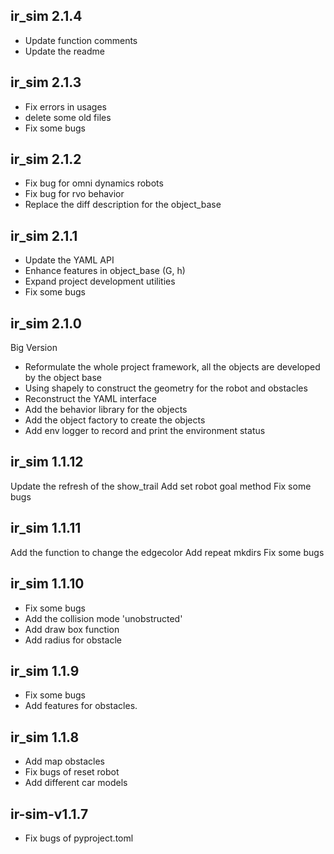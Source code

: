 ## ir_sim 2.1.4

- Update function comments
- Update the readme


## ir_sim 2.1.3
- Fix errors in usages
- delete some old files
- Fix some bugs

## ir_sim 2.1.2

- Fix bug for omni dynamics robots
- Fix bug for rvo behavior
- Replace the diff description for the object_base


## ir_sim 2.1.1

- Update the YAML API
- Enhance features in object_base (G, h)
- Expand project development utilities
- Fix some bugs

## ir_sim 2.1.0

Big Version

- Reformulate the whole project framework, all the objects are developed by the object base
- Using shapely to construct the geometry for the robot and obstacles
- Reconstruct the YAML interface
- Add the behavior library for the objects
- Add the object factory to create the objects
- Add env logger to record and print the environment status

## ir_sim 1.1.12

Update the refresh of the show_trail
Add set robot goal method
Fix some bugs


## ir_sim 1.1.11

Add the function to change the edgecolor
Add repeat mkdirs
Fix some bugs

## ir_sim 1.1.10

- Fix some bugs
- Add the collision mode 'unobstructed'
- Add draw box function
- Add radius for obstacle


## ir_sim 1.1.9

- Fix some bugs
- Add features for obstacles.


## ir_sim 1.1.8

- Add map obstacles
- Fix bugs of reset robot
- Add different car models

## ir-sim-v1.1.7

- Fix bugs of pyproject.toml